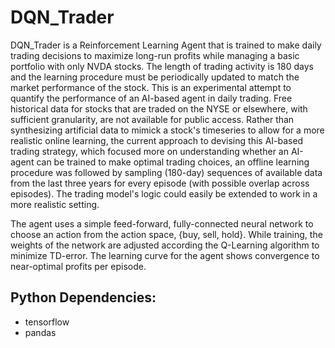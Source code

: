 # DQN_Trader

DQN_Trader is a Reinforcement Learning Agent that is trained to make daily trading decisions to maximize long-run profits while managing a basic portfolio with only NVDA stocks. The length of trading activity is 180 days and the learning procedure must be periodically updated to match the market performance of the stock. This is an experimental attempt to quantify the performance of an AI-based agent in daily trading. Free historical data for stocks that are traded on the NYSE or elsewhere, with sufficient granularity, are not available for public access. Rather than synthesizing artificial data to mimick a stock's timeseries to allow for a more realistic online learning, the current approach to devising this AI-based trading strategy, which focused more on understanding whether an AI-agent can be trained to make optimal trading choices, an offline learning procedure was followed by sampling (180-day) sequences of available data from the last three years for every episode (with possible overlap across episodes). The trading model's logic could easily be extended to work in a more realistic setting.

The agent uses a simple feed-forward, fully-connected neural network to choose an action from the action space, {buy, sell, hold}. While training, the weights of the network are adjusted according the Q-Learning algorithm to minimize TD-error. The learning curve for the agent shows convergence to near-optimal profits per episode. 

Python Dependencies:
-------------------
- tensorflow
- pandas

